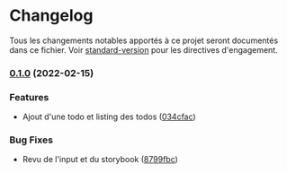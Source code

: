 # Changelog

Tous les changements notables apportés à ce projet seront documentés dans ce fichier. Voir [standard-version](https://github.com/conventional-changelog/standard-version) pour les directives d'engagement.

### [0.1.0](https://github.com/ZiyoumaSchool/todo-react/commit/a0a023082751ab935cdbcae64e71e9b75a9063d3) (2022-02-15)

### Features

- Ajout d'une todo et listing des todos ([034cfac](https://github.com/ZiyoumaSchool/todo-react/commit/034cfacae71fd8fcbc191a37be5d8d29991d7045))

### Bug Fixes

- Revu de l'input et du storybook ([8799fbc](https://github.com/ZiyoumaSchool/todo-react/commit/92dcc581f5990e1ac83452e435bc9a2c8913ac58))
